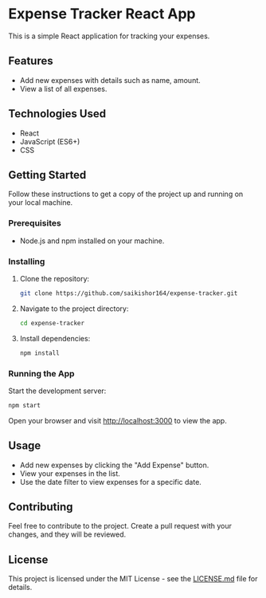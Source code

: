 # Expense Tracker React App

This is a simple React application for tracking your expenses.

## Features

- Add new expenses with details such as name, amount.
- View a list of all expenses.

## Technologies Used

- React
- JavaScript (ES6+)
- CSS

## Getting Started

Follow these instructions to get a copy of the project up and running on your local machine.

### Prerequisites

- Node.js and npm installed on your machine.

### Installing

1. Clone the repository:

   ```bash
   git clone https://github.com/saikishor164/expense-tracker.git
   ```

2. Navigate to the project directory:

   ```bash
   cd expense-tracker
   ```

3. Install dependencies:

   ```bash
   npm install
   ```

### Running the App

Start the development server:

```bash
npm start
```

Open your browser and visit [http://localhost:3000](http://localhost:3000) to view the app.

## Usage

- Add new expenses by clicking the "Add Expense" button.
- View your expenses in the list.
- Use the date filter to view expenses for a specific date.

## Contributing

Feel free to contribute to the project. Create a pull request with your changes, and they will be reviewed.

## License

This project is licensed under the MIT License - see the [LICENSE.md](LICENSE.md) file for details.